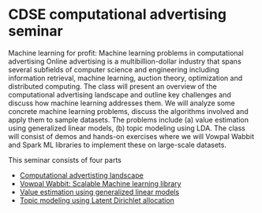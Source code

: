 # CDSE computational advertising seminar

Machine learning for profit: Machine learning problems in computational advertising
Online advertising is a multibillion-dollar industry that spans several subfields of computer science and engineering including information retrieval, machine learning, auction theory, optimization and distributed computing.  The class will present an overview of the computational advertising landscape and outline key challenges and discuss how machine learning addresses them. We will analyze some concrete machine learning problems, discuss the algorithms involved and apply them to sample datasets. The problems include (a) value estimation using generalized linear models, (b) topic modeling using LDA. The class will consist of demos and hands-on exercises where we will Vowpal Wabbit and Spark ML libraries to implement these on large-scale datasets. 

This seminar consists of four parts
* [Computational advertisting landscape](advertising-landscape.pdf)
* [Vowpal Wabbit: Scalable Machine learning library](vw.pdf)
* [Value estimation using generalized linear models](value-estimation.pdf)
* [Topic modeling using Latent Dirichlet allocation](lda.pdf)
